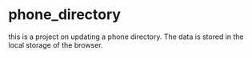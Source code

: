 # phone_directory
this is a project on updating a phone directory. The data is stored in the local storage of the  browser.
